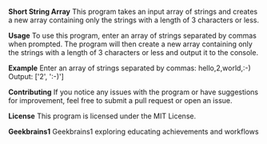 **Short String Array**
This program takes an input array of strings and creates a new array containing only the strings with a length of 3 characters or less.

**Usage**
To use this program, enter an array of strings separated by commas when prompted. The program will then create a new array containing only the strings with a length of 3 characters or less and output it to the console.

**Example**
Enter an array of strings separated by commas: hello,2,world,:-)
Output: ['2', ':-)']

**Contributing**
If you notice any issues with the program or have suggestions for improvement, feel free to submit a pull request or open an issue.

**License**
This program is licensed under the MIT License.

**Geekbrains1**
Geekbrains1 exploring educating achievements and workflows